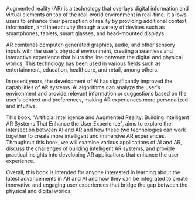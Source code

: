 
Augmented reality (AR) is a technology that overlays digital information and virtual elements on top of the real-world environment in real-time. It allows users to enhance their perception of reality by providing additional context, information, and interactivity through a variety of devices such as smartphones, tablets, smart glasses, and head-mounted displays.

AR combines computer-generated graphics, audio, and other sensory inputs with the user's physical environment, creating a seamless and interactive experience that blurs the line between the digital and physical worlds. This technology has been used in various fields such as entertainment, education, healthcare, and retail, among others.

In recent years, the development of AI has significantly improved the capabilities of AR systems. AI algorithms can analyze the user's environment and provide relevant information or suggestions based on the user's context and preferences, making AR experiences more personalized and intuitive.

This book, "Artificial Intelligence and Augmented Reality: Building Intelligent AR Systems That Enhance the User Experience", aims to explore the intersection between AI and AR and how these two technologies can work together to create more intelligent and immersive AR experiences. Throughout this book, we will examine various applications of AI and AR, discuss the challenges of building intelligent AR systems, and provide practical insights into developing AR applications that enhance the user experience.

Overall, this book is intended for anyone interested in learning about the latest advancements in AR and AI and how they can be integrated to create innovative and engaging user experiences that bridge the gap between the physical and digital worlds.
